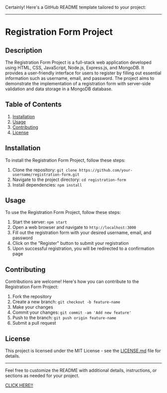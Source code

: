 Certainly! Here's a GitHub README template tailored to your project:

---

# Registration Form Project

## Description

The Registration Form Project is a full-stack web application developed using HTML, CSS, JavaScript, Node.js, Express.js, and MongoDB. It provides a user-friendly interface for users to register by filling out essential information such as username, email, and password. The project aims to demonstrate the implementation of a registration form with server-side validation and data storage in a MongoDB database.

## Table of Contents

1. [Installation](#installation)
2. [Usage](#usage)
3. [Contributing](#contributing)
4. [License](#license)

## Installation

To install the Registration Form Project, follow these steps:

1. Clone the repository: `git clone https://github.com/your-username/registration-form.git`
2. Navigate to the project directory: `cd registration-form`
3. Install dependencies: `npm install`

## Usage

To use the Registration Form Project, follow these steps:

1. Start the server: `npm start`
2. Open a web browser and navigate to `http://localhost:3000`
3. Fill out the registration form with your desired username, email, and password
4. Click on the "Register" button to submit your registration
5. Upon successful registration, you will be redirected to a confirmation page

## Contributing

Contributions are welcome! Here's how you can contribute to the Registration Form Project:

1. Fork the repository
2. Create a new branch: `git checkout -b feature-name`
3. Make your changes
4. Commit your changes: `git commit -am 'Add new feature'`
5. Push to the branch: `git push origin feature-name`
6. Submit a pull request

## License

This project is licensed under the MIT License - see the [LICENSE.md](LICENSE.md) file for details.

---

Feel free to customize the README with additional details, instructions, or sections as needed for your project.



 <a href="https://registration-form-ll1s.onrender.com"   target="blank"> CLICK HERE!!</a>


        

